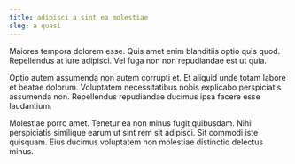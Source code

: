```yaml
---
title: adipisci a sint ea molestiae
slug: a quasi
---
```


Maiores tempora dolorem esse. Quis amet enim blanditiis optio quis quod. Repellendus at iure adipisci. Vel fuga non non repudiandae est ut quia.

Optio autem assumenda non autem corrupti et. Et aliquid unde totam labore et beatae dolorum. Voluptatem necessitatibus nobis explicabo perspiciatis assumenda non. Repellendus repudiandae ducimus ipsa facere esse laudantium.

Molestiae porro amet. Tenetur ea non minus fugit quibusdam. Nihil perspiciatis similique earum ut sint rem sit adipisci. Sit commodi iste quisquam. Eius ducimus voluptatem non molestiae distinctio delectus minus.
